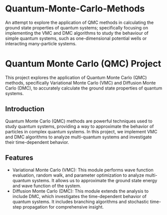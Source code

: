 # Quantum-Monte-Carlo-Methods
An attempt to explore the application of QMC methods in calculating the ground state properties of quantum systems; specifically focusing on implementing the VMC and DMC algorithms to study the behaviour of simple quantum systems, such as one-dimensional potential wells or interacting many-particle systems.
# Quantum Monte Carlo (QMC) Project

This project explores the application of Quantum Monte Carlo (QMC) methods, specifically Variational Monte Carlo (VMC) and Diffusion Monte Carlo (DMC), to accurately calculate the ground state properties of quantum systems.

## Introduction

Quantum Monte Carlo (QMC) methods are powerful techniques used to study quantum systems, providing a way to approximate the behavior of particles in complex quantum systems. In this project, we implement VMC and DMC algorithms to analyze multi-quantum systems and investigate their time-dependent behavior.

## Features

- Variational Monte Carlo (VMC): This module performs wave function evaluation, random walk, and parameter optimization to analyze multi-quantum systems. It allows us to approximate the ground state energy and wave function of the system.
- Diffusion Monte Carlo (DMC): This module extends the analysis to include DMC, which investigates the time-dependent behavior of quantum systems. It includes branching algorithms and stochastic time-step propagation for comprehensive insight.

